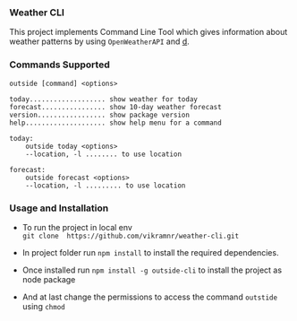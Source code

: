 ### Weather CLI
This project implements Command Line Tool which gives information about weather patterns by using `OpenWeatherAPI` and [d](https://medium.com/free-code-camp/how-to-create-a-real-world-node-cli-app-with-node-391b727bbed3).

### Commands Supported
    outside [command] <options>

    today................... show weather for today
    forecast................ show 10-day weather forecast
    version................. show package version
    help.................... show help menu for a command
    
    today:
        outside today <options>
        --location, -l ........ to use location
    
    forecast: 
        outside forecast <options>
        --location, -l ......... to use location

### Usage and Installation

- To run the project in local env  
`git clone  https://github.com/vikramnr/weather-cli.git` 

 - In project folder run  `npm install` to install the required dependencies. 

- Once installed run `npm install -g outside-cli` to install the project as node package 

- And at last change the permissions to access the command `outstide` using `chmod`

